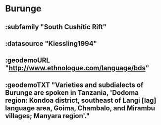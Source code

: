 # Burunge


## :subfamily "South Cushitic Rift"

## :datasource "Kiessling1994"

## :geodemoURL "http://www.ethnologue.com/language/bds"

## :geodemoTXT "Varieties and subdialects of Burunge are spoken in Tanzania, 'Dodoma region: Kondoa district, southeast of Langi [lag] language area, Goima, Chambalo, and Mirambu villages; Manyara region'."
